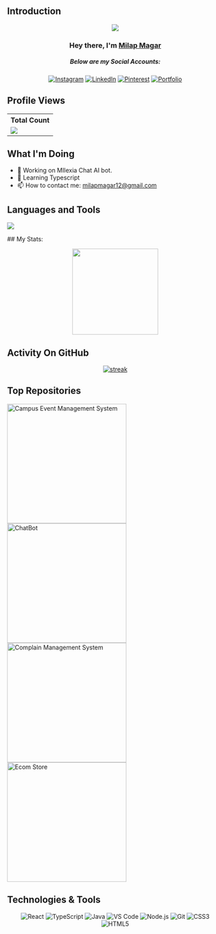 ## Introduction
<p align="center">
<img src="https://readme-typing-svg.demolab.com/?lines=I'm%20a%20FrontEnd-Developer;FrontEnd%20Developer;Used%20by%20over%20100,000%20users;1%2B%20years%20of%20coding%20experience&font=Fira%20Code&center=true&width=700&height=45&color=fff53a&vCenter=true&pause=1000&size=25" /></a>
</p>

<h3 align="center">Hey there, I'm <a href="https://github.com/Milap-Magar">Milap Magar</a></h3>
<h5 align="center">Below are my Social Accounts:</h5>

<p align="center">
  <a href="https://www.instagram.com/milaapeeey/" target="_blank"><img alt="Instagram" title="Instagram" src="https://img.shields.io/badge/-Instagram-E4405F?style=for-the-badge&logo=instagram&logoColor=white"/></a>
  <a href="https://www.linkedin.com/in/milap-magar-21427a229/" target="_blank"><img alt="LinkedIn" title="LinkedIn" src="https://img.shields.io/badge/-LinkedIn-0077B5?style=for-the-badge&logo=linkedin&logoColor=white"/></a>
  <a href="https://www.pinterest.com/milapeeey/" target="_blank"><img alt="Pinterest" title="Pinterest" src="https://img.shields.io/badge/-Pinterest-BD081C?style=for-the-badge&logo=pinterest&logoColor=white"/></a>
  <a href="https://milap-magar.netlify.app/" target="_blank"><img alt="Portfolio" title="Portfolio" src="https://img.shields.io/badge/-Portfolio-0a0a0a?style=for-the-badge&logo=react&logoColor=61DAFB"/></a>
</p>

 
## Profile Views


  <table>
    <tr>
      <!-- <th>Profile Views</th> -->
      <th>Total Count</th>
    </tr>
    <tr>
      <!-- <td>
        <div align="center">
          <a href="https://github.com/Thinkright20"><img src="https://github.com/Thinkright20.png" alt="@Thinkright20" width="52" /></a>
          <br />
          <a align="center" href="https://github.com/thinkright20"><b>Thinkright20</b></a>
        </b>
      </td> -->
      <!-- Profile Views -->
      <td>
         <a href="https://github.com/Milap-Magar"> <img src="https://komarev.com/ghpvc/?username=milap-magar&style=for-the-badge&color=brightgreen"> </a>
      </td>
    </tr>
  </table>
  
## What I'm Doing

- 🔭 Working on MIlexia Chat AI bot.
- 🌱 Learning Typescript
- 📫 How to contact me: milapmagar12@gmail.com

## Languages and Tools

<p align="left"> <a href="https://github.com/Milap-Magar"><img src="https://skillicons.dev/icons?i=vscode,replit,github,mongodb,css,html,js,express,bots,nodejs"> </a> </p>
## My Stats:
<p align="center">
<img height="200px" src="https://github-readme-stats.vercel.app/api?username=Milap-Magar&hide_border=true&show_icons=true&count_private=true&theme=gruvbox&bg_color=151515">
</p>

## Activity On GitHub

<p align="center">
  <a href="https://github.com/Milap-Magar">      
<img title="stats" alt="streak" src="https://github-readme-streak-stats.herokuapp.com/?user=Milap-Magar&theme=dark&hide_border=true&stroke=f53b3b"/>
</a> 
</p>

## Top Repositories
  <p align="left">
     <a href="https://github.com/Milap-Magar/Campus-Event-Management-System"><img width="278" src="https://denvercoder1-github-readme-stats.vercel.app/api/pin/?username=Milap-Magar&repo=Campus-Event-Management-System&theme=react&bg_color=1F222E&title_color=F8D866&hide_border=true&icon_color=F8D866&show_icons=false" alt="Campus Event Management System"></a>
    <a href="https://github.com/Milap-Magar/milexia"><img width="278" src="https://denvercoder1-github-readme-stats.vercel.app/api/pin/?username=Milap-Magar&repo=milexia&theme=react&bg_color=1F222E&title_color=F8D866&hide_border=true&icon_color=F8D866&show_icons=false" alt="ChatBot"></a>
   <a href="https://github.com/Milap-Magar/Complain-Management-System"><img width="278" src="https://denvercoder1-github-readme-stats.vercel.app/api/pin/?username=Milap-Magar&repo=Complain-Management-System&theme=react&bg_color=1F222E&title_color=F8D866&hide_border=true&icon_color=F8D866&show_icons=false" alt="Complain Management System"></a>
   <a href="https://github.com/Milap-Magar/ecommerce"><img width="278" src="https://denvercoder1-github-readme-stats.vercel.app/api/pin/?username=Milap-Magar&repo=ecommerce&theme=react&bg_color=1F222E&title_color=F8D866&hide_border=true&icon_color=F8D866&show_icons=false" alt="Ecom Store"></a>
  </p>

## Technologies & Tools
<p align="center">
  <img src="https://img.shields.io/badge/-React-61DAFB?style=for-the-badge&logo=react&logoColor=white" alt="React"/>
  <img src="https://img.shields.io/badge/-TypeScript-007ACC?style=for-the-badge&logo=typescript&logoColor=white" alt="TypeScript"/>
  <img src="https://img.shields.io/badge/-Java-007396?style=for-the-badge&logo=java&logoColor=white" alt="Java"/>
  <img src="https://img.shields.io/badge/-VS%20Code-0078D4?style=for-the-badge&logo=visual-studio-code&logoColor=white" alt="VS Code"/>
  <img src="https://img.shields.io/badge/-Node.js-339933?style=for-the-badge&logo=node.js&logoColor=white" alt="Node.js"/>
  <img src="https://img.shields.io/badge/-Git-F05032?style=for-the-badge&logo=git&logoColor=white" alt="Git"/>
  <img src="https://img.shields.io/badge/-CSS3-1572B6?style=for-the-badge&logo=css3&logoColor=white" alt="CSS3"/>
  <img src="https://img.shields.io/badge/-HTML5-E34F26?style=for-the-badge&logo=html5&logoColor=white" alt="HTML5"/>
</p>
